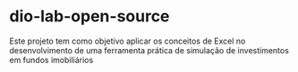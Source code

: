 # dio-lab-open-source

Este projeto tem como objetivo aplicar os conceitos de Excel no desenvolvimento de uma ferramenta prática de simulação de investimentos em fundos imobiliários
